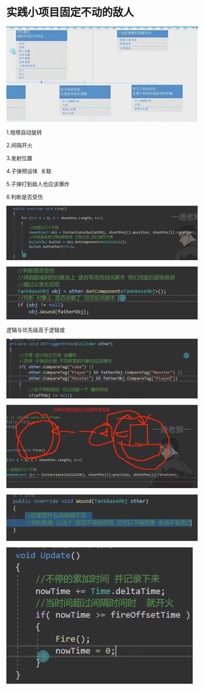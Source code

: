 # 实践小项目固定不动的敌人

![388a6d0087d4509d3f8bd0c0c2b1b380.png](image/388a6d0087d4509d3f8bd0c0c2b1b380.png)

1.炮塔自动旋转

2.间隔开火

3.发射位置

4.子弹预设体  关联

5.子弹打到敌人也应该爆炸

6.判断是否受伤

![b97fd332e25508379b6778e6b9ab5ceb.png](image/b97fd332e25508379b6778e6b9ab5ceb.png)

![16082287b0735bf5083c28866fbe8eb6.png](image/16082287b0735bf5083c28866fbe8eb6.png)

逻辑与优先级高于逻辑或

![66319d808119b44fe399f67cd99819e5.png](image/66319d808119b44fe399f67cd99819e5.png)

![8ebab0043ff72f8e765523b1c7dbd19a.png](image/8ebab0043ff72f8e765523b1c7dbd19a.png)

![90f00b82f67c7f46c8054893b421d727.png](image/90f00b82f67c7f46c8054893b421d727.png)

![9fea0758a1534c5b407cc807271f6fc6.png](image/9fea0758a1534c5b407cc807271f6fc6.png)
